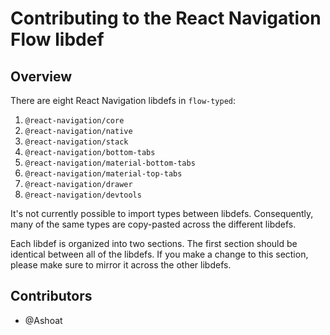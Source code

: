 # Contributing to the React Navigation Flow libdef

## Overview

There are eight React Navigation libdefs in `flow-typed`:

1. `@react-navigation/core`
2. `@react-navigation/native`
3. `@react-navigation/stack`
4. `@react-navigation/bottom-tabs`
5. `@react-navigation/material-bottom-tabs`
6. `@react-navigation/material-top-tabs`
7. `@react-navigation/drawer`
8. `@react-navigation/devtools`

It's not currently possible to import types between libdefs. Consequently, many of the same types are copy-pasted across the different libdefs.

Each libdef is organized into two sections. The first section should be identical between all of the libdefs. If you make a change to this section, please make sure to mirror it across the other libdefs.

## Contributors

- @Ashoat
